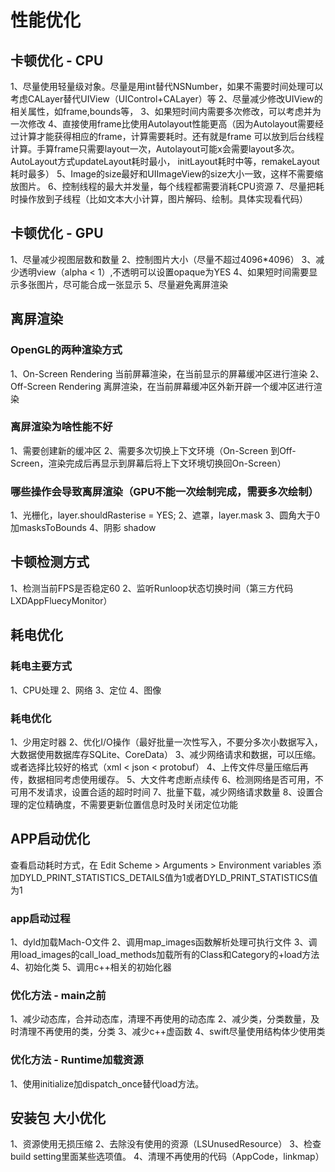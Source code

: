 # 性能优化

## 卡顿优化 - CPU
1、尽量使用轻量级对象。尽量是用int替代NSNumber，如果不需要时间处理可以考虑CALayer替代UIView（UIControl+CALayer）等
2、尽量减少修改UIView的相关属性，如frame,bounds等，
3、如果短时间内需要多次修改，可以考虑并为一次修改
4、直接使用frame比使用Autolayout性能更高（因为Autolayout需要经过计算才能获得相应的frame，计算需要耗时。还有就是frame
可以放到后台线程计算。手算frame只需要layout一次，Autolayout可能x会需要layout多次。AutoLayout方式updateLayout耗时最小，
initLayout耗时中等，remakeLayout耗时最多）
5、Image的size最好和UIImageView的size大小一致，这样不需要缩放图片。
6、控制线程的最大并发量，每个线程都需要消耗CPU资源
7、尽量把耗时操作放到子线程（比如文本大小计算，图片解码、绘制。具体实现看代码）


## 卡顿优化 - GPU
1、尽量减少视图层数和数量
2、控制图片大小（尽量不超过4096*4096）
3、减少透明view（alpha < 1）,不透明可以设置opaque为YES
4、如果短时间需要显示多张图片，尽可能合成一张显示
5、尽量避免离屏渲染


## 离屏渲染
### OpenGL的两种渲染方式
1、On-Screen Rendering 当前屏幕渲染，在当前显示的屏幕缓冲区进行渲染
2、Off-Screen Rendering 离屏渲染，在当前屏幕缓冲区外新开辟一个缓冲区进行渲染

### 离屏渲染为啥性能不好
1、需要创建新的缓冲区
2、需要多次切换上下文环境（On-Screen 到Off-Screen，渲染完成后再显示到屏幕后将上下文环境切换回On-Screen）

### 哪些操作会导致离屏渲染（GPU不能一次绘制完成，需要多次绘制）
1、光栅化，layer.shouldRasterise = YES;
2、遮罩，layer.mask
3、圆角大于0加masksToBounds
4、阴影 shadow


## 卡顿检测方式
1、检测当前FPS是否稳定60
2、监听Runloop状态切换时间（第三方代码LXDAppFluecyMonitor）


## 耗电优化
### 耗电主要方式
1、CPU处理
2、网络
3、定位
4、图像

### 耗电优化
1、少用定时器
2、优化I/O操作（最好批量一次性写入，不要分多次小数据写入，大数据使用数据库存SQLite、CoreData）
3、减少网络请求和数据，可以压缩。或者选择比较好的格式（xml < json < protobuf）
4、上传文件尽量压缩后再传，数据相同考虑使用缓存。
5、大文件考虑断点续传
6、检测网络是否可用，不可用不发请求，设置合适的超时时间
7、批量下载，减少网络请求数量
8、设置合理的定位精确度，不需要更新位置信息时及时关闭定位功能


## APP启动优化
查看启动耗时方式，在 Edit Scheme > Arguments > Environment variables 添加DYLD_PRINT_STATISTICS_DETAILS值为1或者DYLD_PRINT_STATISTICS值为1
 
### app启动过程
1、dyld加载Mach-O文件
2、调用map_images函数解析处理可执行文件
3、调用load_images的call_load_methods加载所有的Class和Category的+load方法
4、初始化类
5、调用c++相关的初始化器

### 优化方法 - main之前
1、减少动态库，合并动态库，清理不再使用的动态库
2、减少类，分类数量，及时清理不再使用的类，分类
3、减少c++虚函数
4、swift尽量使用结构体少使用类

### 优化方法 - Runtime加载资源
1、使用initialize加dispatch_once替代load方法。


## 安装包 大小优化
1、资源使用无损压缩
2、去除没有使用的资源（LSUnusedResource）
3、检查build setting里面某些选项值。
4、清理不再使用的代码（AppCode，linkmap）
